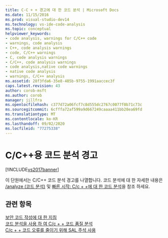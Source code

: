 ```yaml
---
title: C-C + + 경고에 대 한 코드 분석 | Microsoft Docs
ms.date: 11/15/2016
ms.prod: visual-studio-dev14
ms.technology: vs-ide-code-analysis
ms.topic: conceptual
helpviewer_keywords:
- code analysis, warnings for C/C++ code
- warnings, code analysis
- C++, code analysis warnings
- code, C/C++ warnings
- C, code analysis warnings
- C/C++, code analysis warnings
- code analysis,native code warnings
- native code analysis
- warnings, C/C++ analysis
ms.assetid: 28f3fda6-35e8-485b-9755-1991aaccec3f
caps.latest.revision: 43
author: corob-msft
ms.author: corob
manager: jillfra
ms.openlocfilehash: c377d72a06fcf7c8d555dc2767c0077f0b71c73c
ms.sourcegitcommit: 6cfffa72af599a9d667249caaaa411bb28ea69fd
ms.translationtype: MT
ms.contentlocale: ko-KR
ms.lasthandoff: 09/02/2020
ms.locfileid: "77275338"
---
```

# <a name="code-analysis-for-cc-warnings"></a>C/C++용 코드 분석 경고
[!INCLUDE[vs2017banner](../includes/vs2017banner.md)]

이 단원에서는 C/C++ 코드 분석 경고를 나열합니다. 코드 분석에 대 한 자세한 내용은 [/analyze (코드 분석)](https://msdn.microsoft.com/library/81da536a-e030-4bd4-be18-383927597d08) 및 [빠른 시작: C/c + +에 대 한 코드 분석](../code-quality/quick-start-code-analysis-for-c-cpp.md)을 참조 하세요.  
  
## <a name="see-also"></a>관련 항목  
 [보안 코드 작성에 대 한 지침](https://msdn.microsoft.com/9892fd19-45cd-44b6-9fa8-10f1b5cb6ea4)   
 [코드 분석을 사용 하 여 C/c + + 코드 품질 분석](../code-quality/analyzing-c-cpp-code-quality-by-using-code-analysis.md)   
 [C/c + + 코드 오류를 줄이기 위해 SAL 주석 사용](../code-quality/using-sal-annotations-to-reduce-c-cpp-code-defects.md)

